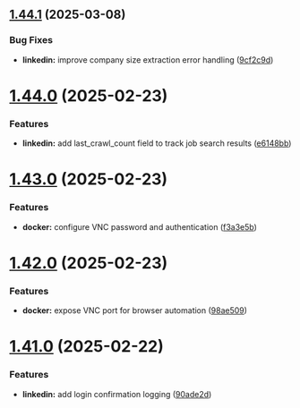 ## [1.44.1](https://github.com/ghorbani-mohammad/Social-Networks-Crawler/compare/v1.44.0...v1.44.1) (2025-03-08)


### Bug Fixes

* **linkedin:** improve company size extraction error handling ([9cf2c9d](https://github.com/ghorbani-mohammad/Social-Networks-Crawler/commit/9cf2c9db3440b4114495bf9f2f59ed2a2ec45ebe))



# [1.44.0](https://github.com/ghorbani-mohammad/Social-Networks-Crawler/compare/v1.43.0...v1.44.0) (2025-02-23)


### Features

* **linkedin:** add last_crawl_count field to track job search results ([e6148bb](https://github.com/ghorbani-mohammad/Social-Networks-Crawler/commit/e6148bb3d96858ea09c1b32b6f3b69d454d608b4))



# [1.43.0](https://github.com/ghorbani-mohammad/Social-Networks-Crawler/compare/v1.42.0...v1.43.0) (2025-02-23)


### Features

* **docker:** configure VNC password and authentication ([f3a3e5b](https://github.com/ghorbani-mohammad/Social-Networks-Crawler/commit/f3a3e5bea171e715efe45b62512eb60038cc895f))



# [1.42.0](https://github.com/ghorbani-mohammad/Social-Networks-Crawler/compare/v1.41.0...v1.42.0) (2025-02-23)


### Features

* **docker:** expose VNC port for browser automation ([98ae509](https://github.com/ghorbani-mohammad/Social-Networks-Crawler/commit/98ae509941a6fa7fd35aca3859881428abcf1f45))



# [1.41.0](https://github.com/ghorbani-mohammad/Social-Networks-Crawler/compare/v1.40.0...v1.41.0) (2025-02-22)


### Features

* **linkedin:** add login confirmation logging ([90ade2d](https://github.com/ghorbani-mohammad/Social-Networks-Crawler/commit/90ade2df3538099ba66bf5f0da84bcca9ac358ba))



